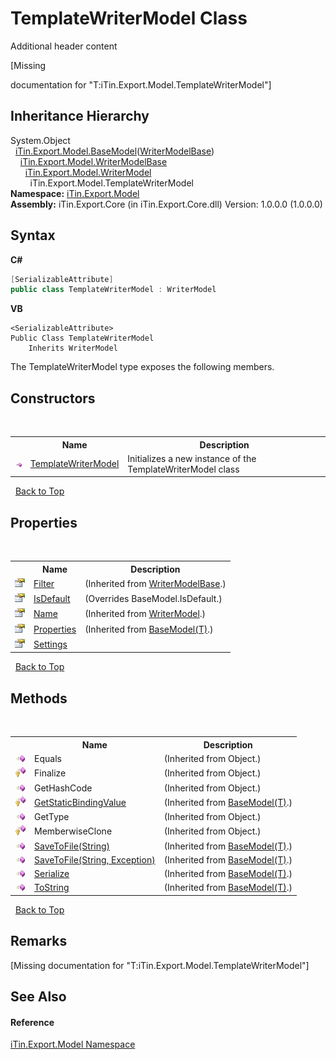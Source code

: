 # TemplateWriterModel Class
Additional header content 

\[Missing <summary> documentation for "T:iTin.Export.Model.TemplateWriterModel"\]


## Inheritance Hierarchy
System.Object<br />&nbsp;&nbsp;<a href="6632f561-4175-f1f2-939c-ac8b10159529">iTin.Export.Model.BaseModel</a>(<a href="31fb5bb4-a41b-1e0e-94e4-a4e88da10305">WriterModelBase</a>)<br />&nbsp;&nbsp;&nbsp;&nbsp;<a href="31fb5bb4-a41b-1e0e-94e4-a4e88da10305">iTin.Export.Model.WriterModelBase</a><br />&nbsp;&nbsp;&nbsp;&nbsp;&nbsp;&nbsp;<a href="ad86855c-3441-7975-623c-de9fe5691f1a">iTin.Export.Model.WriterModel</a><br />&nbsp;&nbsp;&nbsp;&nbsp;&nbsp;&nbsp;&nbsp;&nbsp;iTin.Export.Model.TemplateWriterModel<br />
**Namespace:**&nbsp;<a href="ef57ffcc-e95e-b212-5a46-9aa6f5a3511f">iTin.Export.Model</a><br />**Assembly:**&nbsp;iTin.Export.Core (in iTin.Export.Core.dll) Version: 1.0.0.0 (1.0.0.0)

## Syntax

**C#**<br />
``` C#
[SerializableAttribute]
public class TemplateWriterModel : WriterModel
```

**VB**<br />
``` VB
<SerializableAttribute>
Public Class TemplateWriterModel
	Inherits WriterModel
```

The TemplateWriterModel type exposes the following members.


## Constructors
&nbsp;<table><tr><th></th><th>Name</th><th>Description</th></tr><tr><td>![Public method](media/pubmethod.gif "Public method")</td><td><a href="1f98bfb9-f1d9-9f1b-8e56-b18fe4a6d1cf">TemplateWriterModel</a></td><td>
Initializes a new instance of the TemplateWriterModel class</td></tr></table>&nbsp;
<a href="#templatewritermodel-class">Back to Top</a>

## Properties
&nbsp;<table><tr><th></th><th>Name</th><th>Description</th></tr><tr><td>![Public property](media/pubproperty.gif "Public property")</td><td><a href="8da5d131-8bd6-2d4e-1cd5-b021fd580323">Filter</a></td><td> (Inherited from <a href="31fb5bb4-a41b-1e0e-94e4-a4e88da10305">WriterModelBase</a>.)</td></tr><tr><td>![Public property](media/pubproperty.gif "Public property")</td><td><a href="67fb35d9-69dd-a719-ed0c-3290bb640fc4">IsDefault</a></td><td> (Overrides BaseModel.IsDefault.)</td></tr><tr><td>![Public property](media/pubproperty.gif "Public property")</td><td><a href="c3bf7c45-93ed-dd7b-81ec-3630cac94c81">Name</a></td><td> (Inherited from <a href="ad86855c-3441-7975-623c-de9fe5691f1a">WriterModel</a>.)</td></tr><tr><td>![Public property](media/pubproperty.gif "Public property")</td><td><a href="7e88785e-5670-4515-defa-d3f60ae16111">Properties</a></td><td> (Inherited from <a href="6632f561-4175-f1f2-939c-ac8b10159529">BaseModel(T)</a>.)</td></tr><tr><td>![Public property](media/pubproperty.gif "Public property")</td><td><a href="a3ace8fc-3cde-b123-4b02-227ecffc77c8">Settings</a></td><td /></tr></table>&nbsp;
<a href="#templatewritermodel-class">Back to Top</a>

## Methods
&nbsp;<table><tr><th></th><th>Name</th><th>Description</th></tr><tr><td>![Public method](media/pubmethod.gif "Public method")</td><td>Equals</td><td> (Inherited from Object.)</td></tr><tr><td>![Protected method](media/protmethod.gif "Protected method")</td><td>Finalize</td><td> (Inherited from Object.)</td></tr><tr><td>![Public method](media/pubmethod.gif "Public method")</td><td>GetHashCode</td><td> (Inherited from Object.)</td></tr><tr><td>![Protected method](media/protmethod.gif "Protected method")</td><td><a href="4253f171-71af-35d6-e1b1-47af647eb205">GetStaticBindingValue</a></td><td> (Inherited from <a href="6632f561-4175-f1f2-939c-ac8b10159529">BaseModel(T)</a>.)</td></tr><tr><td>![Public method](media/pubmethod.gif "Public method")</td><td>GetType</td><td> (Inherited from Object.)</td></tr><tr><td>![Protected method](media/protmethod.gif "Protected method")</td><td>MemberwiseClone</td><td> (Inherited from Object.)</td></tr><tr><td>![Public method](media/pubmethod.gif "Public method")</td><td><a href="60537b6c-f261-e08e-2eee-1007e9760316">SaveToFile(String)</a></td><td> (Inherited from <a href="6632f561-4175-f1f2-939c-ac8b10159529">BaseModel(T)</a>.)</td></tr><tr><td>![Public method](media/pubmethod.gif "Public method")</td><td><a href="81bbc161-83e1-ff91-7904-4b6a5260f76c">SaveToFile(String, Exception)</a></td><td> (Inherited from <a href="6632f561-4175-f1f2-939c-ac8b10159529">BaseModel(T)</a>.)</td></tr><tr><td>![Public method](media/pubmethod.gif "Public method")</td><td><a href="d84fa1d2-692a-9e10-e839-60da45d50f19">Serialize</a></td><td> (Inherited from <a href="6632f561-4175-f1f2-939c-ac8b10159529">BaseModel(T)</a>.)</td></tr><tr><td>![Public method](media/pubmethod.gif "Public method")</td><td><a href="79c32584-b2b0-b6ca-0ade-5f0708e1a9b7">ToString</a></td><td> (Inherited from <a href="6632f561-4175-f1f2-939c-ac8b10159529">BaseModel(T)</a>.)</td></tr></table>&nbsp;
<a href="#templatewritermodel-class">Back to Top</a>

## Remarks
\[Missing <remarks> documentation for "T:iTin.Export.Model.TemplateWriterModel"\]

## See Also


#### Reference
<a href="ef57ffcc-e95e-b212-5a46-9aa6f5a3511f">iTin.Export.Model Namespace</a><br />